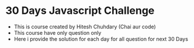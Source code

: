# 30 Days Javascript Challenge
- This is course created by Hitesh Chuhdary (Chai aur code)
- This course have only question only
- Here i provide the solution for each day for all question for next 30 Days
